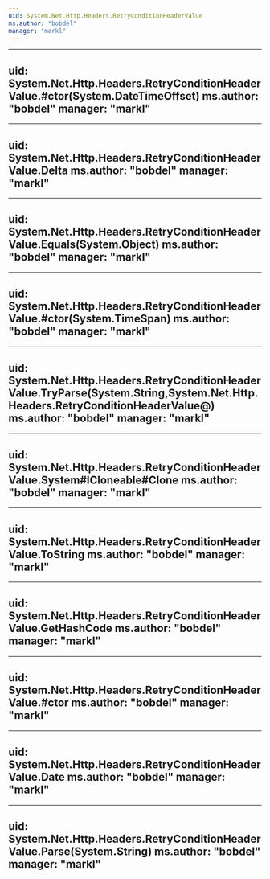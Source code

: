 ```yaml
---
uid: System.Net.Http.Headers.RetryConditionHeaderValue
ms.author: "bobdel"
manager: "markl"
---
```


---
uid: System.Net.Http.Headers.RetryConditionHeaderValue.#ctor(System.DateTimeOffset)
ms.author: "bobdel"
manager: "markl"
---

---
uid: System.Net.Http.Headers.RetryConditionHeaderValue.Delta
ms.author: "bobdel"
manager: "markl"
---

---
uid: System.Net.Http.Headers.RetryConditionHeaderValue.Equals(System.Object)
ms.author: "bobdel"
manager: "markl"
---

---
uid: System.Net.Http.Headers.RetryConditionHeaderValue.#ctor(System.TimeSpan)
ms.author: "bobdel"
manager: "markl"
---

---
uid: System.Net.Http.Headers.RetryConditionHeaderValue.TryParse(System.String,System.Net.Http.Headers.RetryConditionHeaderValue@)
ms.author: "bobdel"
manager: "markl"
---

---
uid: System.Net.Http.Headers.RetryConditionHeaderValue.System#ICloneable#Clone
ms.author: "bobdel"
manager: "markl"
---

---
uid: System.Net.Http.Headers.RetryConditionHeaderValue.ToString
ms.author: "bobdel"
manager: "markl"
---

---
uid: System.Net.Http.Headers.RetryConditionHeaderValue.GetHashCode
ms.author: "bobdel"
manager: "markl"
---

---
uid: System.Net.Http.Headers.RetryConditionHeaderValue.#ctor
ms.author: "bobdel"
manager: "markl"
---

---
uid: System.Net.Http.Headers.RetryConditionHeaderValue.Date
ms.author: "bobdel"
manager: "markl"
---

---
uid: System.Net.Http.Headers.RetryConditionHeaderValue.Parse(System.String)
ms.author: "bobdel"
manager: "markl"
---
